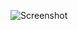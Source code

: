![Screenshot](https://i.ibb.co/LSb8ZbF/Screenshot-2019-02-20-13-17-39-174-logomania-com-logomania.png)